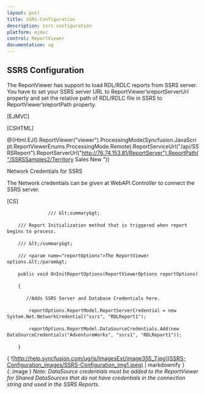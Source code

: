 ```yaml
---
layout: post
title: SSRS-Configuration
description: ssrs configuration
platform: ejmvc
control: ReportViewer
documentation: ug
---
```


## SSRS Configuration

The ReportViewer has support to load RDL/RDLC reports from SSRS server. You have to set your SSRS server URL to ReportViewer’sreportServerUrl property and set the relative path of RDL/RDLC file in SSRS to ReportViewer’sreportPath property. 





[EJMVC]

[CSHTML]

@(Html.EJ().ReportViewer("viewer").ProcessingMode(Syncfusion.JavaScript.ReportViewerEnums.ProcessingMode.Remote).ReportServiceUrl("/api/SSRSReport").ReportServerUrl("http://76.74.153.81/ReportServer").ReportPath("/SSRSSamples2/Territory Sales New "))  







Network Credentials for SSRS

The Network credentials can be given at WebAPI Controller to connect the SSRS server.

[CS]



                   /// &lt;summary&gt;

        /// Report Initialization method that is triggered when report begins to process.

        /// &lt;/summary&gt;

        /// <param name="reportOptions">The ReportViewer options.&lt;/param&gt;

        public void OnInitReportOptions(ReportViewerOptions reportOptions)

        {

           //Adds SSRS Server and Database Credentials here.

            reportOptions.ReportModel.ReportServerCredential = new System.Net.NetworkCredential("ssrs", "RDLReport1");

            reportOptions.ReportModel.DataSourceCredentials.Add(new DataSourceCredentials("AdventureWorks", "ssrs1", "RDLReport1"));

        }



{ ![http://help.syncfusion.com/ug/js/ImagesExt/image355_7.jpg](SSRS-Configuration_images/SSRS-Configuration_img1.jpeg) | markdownify }
{:.image }
_Note: DataSource credentials must be added to the ReportViewer for Shared DataSources that do not have credentials in the connection string and used in the SSRS Reports._

